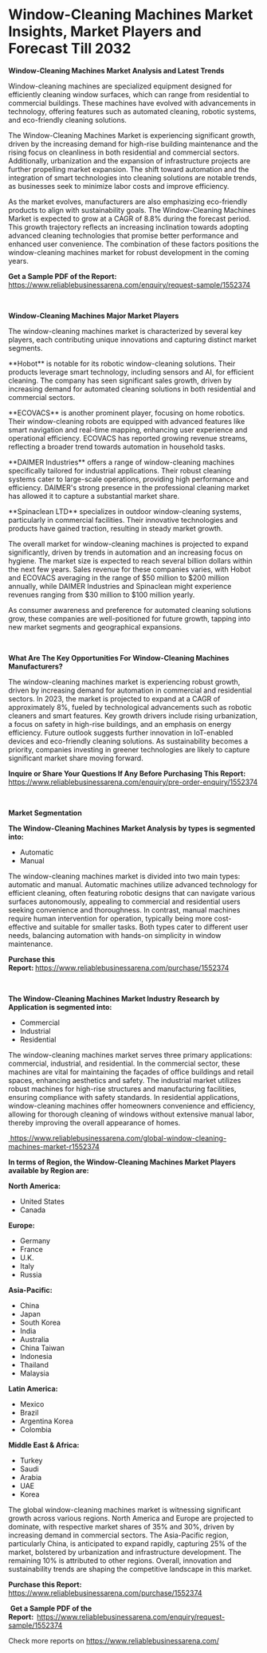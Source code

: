 <p><h1>Window-Cleaning Machines Market Insights, Market Players and Forecast Till 2032</h1></p><p><strong>Window-Cleaning Machines Market Analysis and Latest Trends</strong></p>
<p><p>Window-cleaning machines are specialized equipment designed for efficiently cleaning window surfaces, which can range from residential to commercial buildings. These machines have evolved with advancements in technology, offering features such as automated cleaning, robotic systems, and eco-friendly cleaning solutions.</p><p>The Window-Cleaning Machines Market is experiencing significant growth, driven by the increasing demand for high-rise building maintenance and the rising focus on cleanliness in both residential and commercial sectors. Additionally, urbanization and the expansion of infrastructure projects are further propelling market expansion. The shift toward automation and the integration of smart technologies into cleaning solutions are notable trends, as businesses seek to minimize labor costs and improve efficiency.</p><p>As the market evolves, manufacturers are also emphasizing eco-friendly products to align with sustainability goals. The Window-Cleaning Machines Market is expected to grow at a CAGR of 8.8% during the forecast period. This growth trajectory reflects an increasing inclination towards adopting advanced cleaning technologies that promise better performance and enhanced user convenience. The combination of these factors positions the window-cleaning machines market for robust development in the coming years.</p></p>
<p><strong>Get a Sample PDF of the Report:&nbsp;</strong> <a href="https://www.reliablebusinessarena.com/enquiry/request-sample/1552374?utm_campaign=3189&utm_medium=2&utm_source=Github&utm_content=ia&utm_term=11042025&utm_id=window-cleaning-machines">https://www.reliablebusinessarena.com/enquiry/request-sample/1552374</a></p>
<p>&nbsp;</p>
<p><strong>Window-Cleaning Machines Major Market Players</strong></p>
<p><p>The window-cleaning machines market is characterized by several key players, each contributing unique innovations and capturing distinct market segments. </p><p>**Hobot** is notable for its robotic window-cleaning solutions. Their products leverage smart technology, including sensors and AI, for efficient cleaning. The company has seen significant sales growth, driven by increasing demand for automated cleaning solutions in both residential and commercial sectors.</p><p>**ECOVACS** is another prominent player, focusing on home robotics. Their window-cleaning robots are equipped with advanced features like smart navigation and real-time mapping, enhancing user experience and operational efficiency. ECOVACS has reported growing revenue streams, reflecting a broader trend towards automation in household tasks.</p><p>**DAIMER Industries** offers a range of window-cleaning machines specifically tailored for industrial applications. Their robust cleaning systems cater to large-scale operations, providing high performance and efficiency. DAIMER's strong presence in the professional cleaning market has allowed it to capture a substantial market share.</p><p>**Spinaclean LTD** specializes in outdoor window-cleaning systems, particularly in commercial facilities. Their innovative technologies and products have gained traction, resulting in steady market growth. </p><p>The overall market for window-cleaning machines is projected to expand significantly, driven by trends in automation and an increasing focus on hygiene. The market size is expected to reach several billion dollars within the next few years. Sales revenue for these companies varies, with Hobot and ECOVACS averaging in the range of $50 million to $200 million annually, while DAIMER Industries and Spinaclean might experience revenues ranging from $30 million to $100 million yearly. </p><p>As consumer awareness and preference for automated cleaning solutions grow, these companies are well-positioned for future growth, tapping into new market segments and geographical expansions.</p></p>
<p>&nbsp;</p>
<p><strong>What Are The Key Opportunities For Window-Cleaning Machines Manufacturers?</strong></p>
<p><p>The window-cleaning machines market is experiencing robust growth, driven by increasing demand for automation in commercial and residential sectors. In 2023, the market is projected to expand at a CAGR of approximately 8%, fueled by technological advancements such as robotic cleaners and smart features. Key growth drivers include rising urbanization, a focus on safety in high-rise buildings, and an emphasis on energy efficiency. Future outlook suggests further innovation in IoT-enabled devices and eco-friendly cleaning solutions. As sustainability becomes a priority, companies investing in greener technologies are likely to capture significant market share moving forward.</p></p>
<p><strong>Inquire or Share Your Questions If Any Before Purchasing This Report:</strong> <a href="https://www.reliablebusinessarena.com/enquiry/pre-order-enquiry/1552374?utm_campaign=3189&utm_medium=2&utm_source=Github&utm_content=ia&utm_term=11042025&utm_id=window-cleaning-machines">https://www.reliablebusinessarena.com/enquiry/pre-order-enquiry/1552374</a></p>
<p>&nbsp;</p>
<p><strong>Market Segmentation</strong></p>
<p><strong>The Window-Cleaning Machines Market Analysis by types is segmented into:</strong></p>
<p><ul><li>Automatic</li><li>Manual</li></ul></p>
<p><p>The window-cleaning machines market is divided into two main types: automatic and manual. Automatic machines utilize advanced technology for efficient cleaning, often featuring robotic designs that can navigate various surfaces autonomously, appealing to commercial and residential users seeking convenience and thoroughness. In contrast, manual machines require human intervention for operation, typically being more cost-effective and suitable for smaller tasks. Both types cater to different user needs, balancing automation with hands-on simplicity in window maintenance.</p></p>
<p><strong>Purchase this Report:&nbsp;</strong><a href="https://www.reliablebusinessarena.com/purchase/1552374?utm_campaign=3189&utm_medium=2&utm_source=Github&utm_content=ia&utm_term=11042025&utm_id=window-cleaning-machines">https://www.reliablebusinessarena.com/purchase/1552374</a></p>
<p>&nbsp;</p>
<p><strong>The Window-Cleaning Machines Market Industry Research by Application is segmented into:</strong></p>
<p><ul><li>Commercial</li><li>Industrial</li><li>Residential</li></ul></p>
<p><p>The window-cleaning machines market serves three primary applications: commercial, industrial, and residential. In the commercial sector, these machines are vital for maintaining the façades of office buildings and retail spaces, enhancing aesthetics and safety. The industrial market utilizes robust machines for high-rise structures and manufacturing facilities, ensuring compliance with safety standards. In residential applications, window-cleaning machines offer homeowners convenience and efficiency, allowing for thorough cleaning of windows without extensive manual labor, thereby improving the overall appearance of homes.</p></p>
<p><a href="https://www.reliablebusinessarena.com/global-window-cleaning-machines-market-r1552374?utm_campaign=3189&utm_medium=2&utm_source=Github&utm_content=ia&utm_term=11042025&utm_id=window-cleaning-machines">&nbsp;https://www.reliablebusinessarena.com/global-window-cleaning-machines-market-r1552374</a></p>
<p><strong>In terms of Region, the Window-Cleaning Machines Market Players available by Region are:</strong></p>
<p>
    <p> <strong> North America: </strong>
        <ul>
            <li>United States</li>
            <li>Canada</li>
        </ul>
        </p> 
    <p> <strong> Europe: </strong>
        <ul>
            <li>Germany</li>
            <li>France</li>
            <li>U.K.</li>
            <li>Italy</li>
            <li>Russia</li>
        </ul>
        </p> 
    <p> <strong> Asia-Pacific: </strong>
        <ul>
            <li>China</li>
            <li>Japan</li>
            <li>South Korea</li>
            <li>India</li>
            <li>Australia</li>
            <li>China Taiwan</li>
            <li>Indonesia</li>
            <li>Thailand</li>
            <li>Malaysia</li>
        </ul>
        </p> 
    <p> <strong> Latin America: </strong>
        <ul>
            <li>Mexico</li>
            <li>Brazil</li>
            <li>Argentina Korea</li>
            <li>Colombia</li>
        </ul>
        </p> 
    <p> <strong> Middle East & Africa: </strong>
        <ul>
            <li>Turkey</li>
            <li>Saudi</li>
            <li>Arabia</li>
            <li>UAE</li>
            <li>Korea</li>
        </ul>
    </p>
    </p>
<p><p>The global window-cleaning machines market is witnessing significant growth across various regions. North America and Europe are projected to dominate, with respective market shares of 35% and 30%, driven by increasing demand in commercial sectors. The Asia-Pacific region, particularly China, is anticipated to expand rapidly, capturing 25% of the market, bolstered by urbanization and infrastructure development. The remaining 10% is attributed to other regions. Overall, innovation and sustainability trends are shaping the competitive landscape in this market.</p></p>
<p><strong>Purchase this Report: </strong><a href="https://www.reliablebusinessarena.com/purchase/1552374?utm_campaign=3189&utm_medium=2&utm_source=Github&utm_content=ia&utm_term=11042025&utm_id=window-cleaning-machines">https://www.reliablebusinessarena.com/purchase/1552374</a></p>
<p>&nbsp;<strong>Get a Sample PDF of the Report:&nbsp;&nbsp;</strong><a href="https://www.reliablebusinessarena.com/enquiry/request-sample/1552374?utm_campaign=3189&utm_medium=2&utm_source=Github&utm_content=ia&utm_term=11042025&utm_id=window-cleaning-machines">https://www.reliablebusinessarena.com/enquiry/request-sample/1552374</a></p>
<p><strong></strong></p>
<p>Check more reports on <a href="https://www.reliablebusinessarena.com/?utm_campaign=3189&utm_medium=2&utm_source=Github&utm_content=ia&utm_term=11042025&utm_id=window-cleaning-machines">https://www.reliablebusinessarena.com/</a></p>